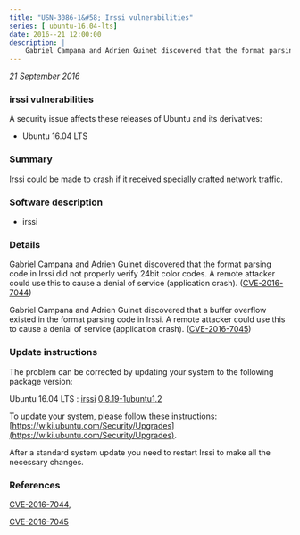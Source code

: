 ```yaml
---
title: "USN-3086-1&#58; Irssi vulnerabilities"
series: [ ubuntu-16.04-lts]
date: 2016--21 12:00:00
description: |
    Gabriel Campana and Adrien Guinet discovered that the format parsing code in Irssi did not properly verify 24bit color codes. A remote attacker could use this to cause a denial of service (application crash). ([CVE-2016-7044](http://people.ubuntu.com/~ubuntu-security/cve/CVE-2016-7044))
--- 
```

 
 

*21 September 2016*

### irssi vulnerabilities

A security issue affects these releases of Ubuntu and its derivatives:

* Ubuntu 16.04 LTS

### Summary

Irssi could be made to crash if it received specially crafted network traffic.

### Software description

* irssi 

### Details

Gabriel Campana and Adrien Guinet discovered that the format parsing code in Irssi did not properly verify 24bit color codes. A remote attacker could use this to cause a denial of service (application crash). ([CVE-2016-7044](http://people.ubuntu.com/~ubuntu-security/cve/CVE-2016-7044))

Gabriel Campana and Adrien Guinet discovered that a buffer overflow existed in the format parsing code in Irssi. A remote attacker could use this to cause a denial of service (application crash). ([CVE-2016-7045](http://people.ubuntu.com/~ubuntu-security/cve/CVE-2016-7045)) 

### Update instructions

The problem can be corrected by updating your system to the following package version:

Ubuntu 16.04 LTS
 : [irssi](https://launchpad.net/ubuntu/+source/irssi) <span> [0.8.19-1ubuntu1.2](https://launchpad.net/ubuntu/+source/irssi/0.8.19-1ubuntu1.2) </span> 

To update your system, please follow these instructions: [https://wiki.ubuntu.com/Security/Upgrades](https://wiki.ubuntu.com/Security/Upgrades).

After a standard system update you need to restart Irssi to make all the necessary changes. 

### References

 
 [CVE-2016-7044](http://people.ubuntu.com/~ubuntu-security/cve/CVE-2016-7044), 

 [CVE-2016-7045](http://people.ubuntu.com/~ubuntu-security/cve/CVE-2016-7045)
 

